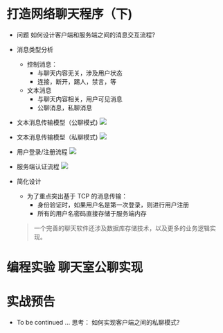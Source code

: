 # 打造网络聊天程序（下)
- 问题
    如何设计客户端和服务端之间的消息交互流程?

- 消息类型分析
    - 控制消息：
        - 与聊天内容无关，涉及用户状态
        - 连接，断开，踢人，禁言，等
    - 文本消息
        - 与聊天内容相关，用户可见消息
        - 公聊消息，私聊消息

- 文本消息传输模型（公聊模式)
    ![](_v_images_/.png)

- 文本消息传输模型（私聊模式)
    ![](_v_images_/.png)

-  用户登录/注册流程
    ![](_v_images_/.png)

-  服务端认证流程
    ![](_v_images_/.png)

- 简化设计
    - 为了重点突出基于 TCP 的消息传输：
        - 身份验证时，如果用户名是第一次登录，则进行用户注册
        - 所有的用户名密码直接存储于服务端内存
    > 一个完善的聊天软件还涉及数据库存储技术，以及更多的业务逻辑实现。

# 编程实验 聊天室公聊实现

# 实战预告
- To be continued ...
    思考：
    如何实现客户端之间的私聊模式?
